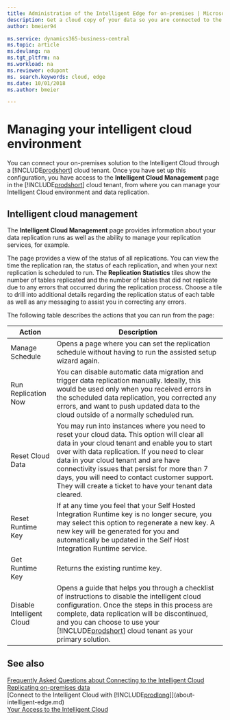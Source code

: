 ```yaml
---
title: Administration of the Intelligent Edge for on-premises | Microsoft Docs
description: Get a cloud copy of your data so you are connected to the intelligent cloud also when you have an on-premises solution based on Business Central, Dynamics GP, Dynamics SL, or Dynamics NAV.
author: bmeier94

ms.service: dynamics365-business-central
ms.topic: article
ms.devlang: na
ms.tgt_pltfrm: na
ms.workload: na
ms.reviewer: edupont
ms. search.keywords: cloud, edge
ms.date: 10/01/2018
ms.author: bmeier

---
```


# Managing your intelligent cloud environment

You can connect your on-premises solution to the Intelligent Cloud through a [!INCLUDE[prodshort](../developer/includes/prodshort.md)] cloud tenant. Once you have set up this configuration, you have access to the **Intelligent Cloud Management** page in the [!INCLUDE[prodshort](../developer/includes/prodshort.md)] cloud tenant, from where you can manage your Intelligent Cloud environment and data replication.  

## Intelligent cloud management

The **Intelligent Cloud Management** page provides information about your data replication runs as well as the ability to manage your replication services, for example.  

The page provides a view of the status of all replications. You can view the time the replication ran, the status of each replication, and when your next replication is scheduled to run. The **Replication Statistics** tiles show the number of tables replicated and the number of tables that did not replicate due to any errors that occurred during the replication process. Choose a tile to drill into additional details regarding the replication status of each table as well as any messaging to assist you in correcting any errors.

The following table describes the actions that you can run from the page:  

|Action   |Description|
|---------|---------|
|Manage Schedule     |Opens a page where you can set the replication schedule without having to run the assisted setup wizard again.|
|Run Replication Now    |You can disable automatic data migration and trigger data replication manually. Ideally, this would be used only when you received errors in the scheduled data replication, you corrected any errors, and want to push updated data to the cloud outside of a normally scheduled run. |
|Reset Cloud Data   |You may run into instances where you need to reset your cloud data. This option will clear all data in your cloud tenant and enable you to start over with data replication. If you need to clear data in your cloud tenant and are have connectivity issues that persist for more than 7 days, you will need to contact customer support. They will create a ticket to have your tenant data cleared. |
|Reset Runtime Key    |If at any time you feel that your Self Hosted Integration Runtime key is no longer secure, you may select this option to regenerate a new key. A new key will be generated for you and automatically be updated in the Self Host Integration Runtime service.|
|Get Runtime Key    |Returns the existing runtime key.|
|Disable Intelligent Cloud    |Opens a guide that helps you through a checklist of instructions to disable the intelligent cloud configuration. Once the steps in this process are complete, data replication will be discontinued, and you can choose to use your [!INCLUDE[prodshort](../developer/includes/prodshort.md)] cloud tenant as your primary solution.|

## See also

[Frequently Asked Questions about Connecting to the Intelligent Cloud](faq-intelligent-cloud.md)  
[Replicating on-premises data](data-replication-intelligent-cloud.md)  
[Connect to the Intelligent Cloud with [!INCLUDE[prodlong](../developer/includes/prodlong.md)]](about-intelligent-edge.md)  
[Your Access to the Intelligent Cloud](/dynamics365/business-central/about-intelligent-cloud)
